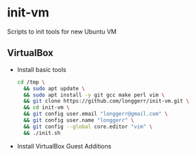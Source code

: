 # init-vm
Scripts to init tools for new Ubuntu VM

## VirtualBox

* Install basic tools
  ```sh
  cd /tmp \
    && sudo apt update \
    && sudo apt install -y git gcc make perl vim \
    && git clone https://github.com/longgerr/init-vm.git \
    && cd init-vm \
    && git config user.email "longgerr@gmail.com" \
    && git config user.name "longgerr" \
    && git config --global core.editor "vim" \
    && ./init.sh
  ```
* Install VirtualBox Guest Additions
